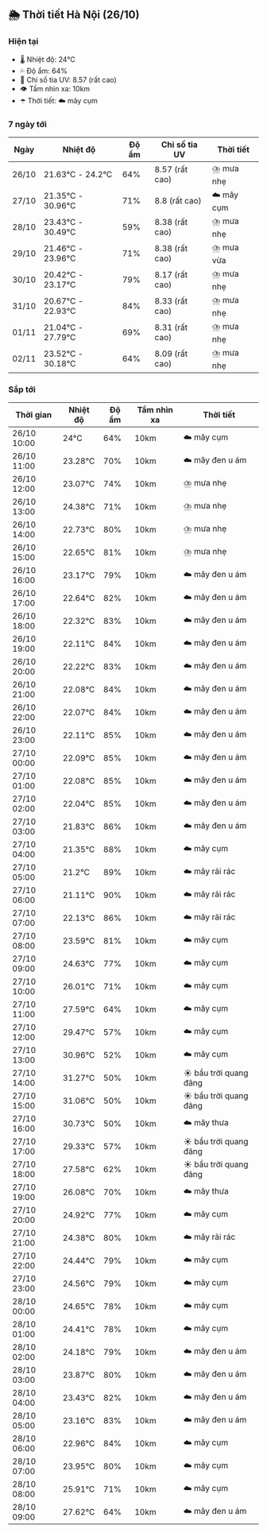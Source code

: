 ## 🌦️ Thời tiết Hà Nội (26/10)

### Hiện tại

- 🌡️ Nhiệt độ: 24℃
- 💦 Độ ẩm: 64%
- 🌟 Chỉ số tia UV: 8.57 (rất cao)
- 👁️ Tầm nhìn xa: 10km
- ☂️ Thời tiết: ☁️ mây cụm

### 7 ngày tới

| Ngày | Nhiệt độ | Độ ẩm | Chỉ số tia UV | Thời tiết |
| --- | --- | --- | --- | --- |
| 26/10 | 21.63℃ - 24.2℃ | 64% | 8.57 (rất cao) | ⛈️ mưa nhẹ |
| 27/10 | 21.35℃ - 30.96℃ | 71% | 8.8 (rất cao) | ☁️ mây cụm |
| 28/10 | 23.43℃ - 30.49℃ | 59% | 8.38 (rất cao) | ⛈️ mưa nhẹ |
| 29/10 | 21.46℃ - 23.96℃ | 71% | 8.38 (rất cao) | ⛈️ mưa vừa |
| 30/10 | 20.42℃ - 23.17℃ | 79% | 8.17 (rất cao) | ⛈️ mưa nhẹ |
| 31/10 | 20.67℃ - 22.93℃ | 84% | 8.33 (rất cao) | ⛈️ mưa nhẹ |
| 01/11 | 21.04℃ - 27.79℃ | 69% | 8.31 (rất cao) | ⛈️ mưa nhẹ |
| 02/11 | 23.52℃ - 30.18℃ | 64% | 8.09 (rất cao) | ⛈️ mưa nhẹ |

### Sắp tới

| Thời gian | Nhiệt độ | Độ ẩm | Tầm nhìn xa | Thời tiết |
| --- | --- | --- | --- | --- |
| 26/10 10:00 | 24℃ | 64% | 10km | ☁️ mây cụm |
| 26/10 11:00 | 23.28℃ | 70% | 10km | ☁️ mây đen u ám |
| 26/10 12:00 | 23.07℃ | 74% | 10km | ⛈️ mưa nhẹ |
| 26/10 13:00 | 24.38℃ | 71% | 10km | ⛈️ mưa nhẹ |
| 26/10 14:00 | 22.73℃ | 80% | 10km | ⛈️ mưa nhẹ |
| 26/10 15:00 | 22.65℃ | 81% | 10km | ⛈️ mưa nhẹ |
| 26/10 16:00 | 23.17℃ | 79% | 10km | ☁️ mây đen u ám |
| 26/10 17:00 | 22.64℃ | 82% | 10km | ☁️ mây đen u ám |
| 26/10 18:00 | 22.32℃ | 83% | 10km | ☁️ mây đen u ám |
| 26/10 19:00 | 22.11℃ | 84% | 10km | ☁️ mây đen u ám |
| 26/10 20:00 | 22.22℃ | 83% | 10km | ☁️ mây đen u ám |
| 26/10 21:00 | 22.08℃ | 84% | 10km | ☁️ mây đen u ám |
| 26/10 22:00 | 22.07℃ | 84% | 10km | ☁️ mây đen u ám |
| 26/10 23:00 | 22.11℃ | 85% | 10km | ☁️ mây đen u ám |
| 27/10 00:00 | 22.09℃ | 85% | 10km | ☁️ mây đen u ám |
| 27/10 01:00 | 22.08℃ | 85% | 10km | ☁️ mây đen u ám |
| 27/10 02:00 | 22.04℃ | 85% | 10km | ☁️ mây đen u ám |
| 27/10 03:00 | 21.83℃ | 86% | 10km | ☁️ mây đen u ám |
| 27/10 04:00 | 21.35℃ | 88% | 10km | ☁️ mây cụm |
| 27/10 05:00 | 21.2℃ | 89% | 10km | ☁️ mây rải rác |
| 27/10 06:00 | 21.11℃ | 90% | 10km | ☁️ mây rải rác |
| 27/10 07:00 | 22.13℃ | 86% | 10km | ☁️ mây rải rác |
| 27/10 08:00 | 23.59℃ | 81% | 10km | ☁️ mây cụm |
| 27/10 09:00 | 24.63℃ | 77% | 10km | ☁️ mây cụm |
| 27/10 10:00 | 26.01℃ | 71% | 10km | ☁️ mây cụm |
| 27/10 11:00 | 27.59℃ | 64% | 10km | ☁️ mây cụm |
| 27/10 12:00 | 29.47℃ | 57% | 10km | ☁️ mây cụm |
| 27/10 13:00 | 30.96℃ | 52% | 10km | ☁️ mây cụm |
| 27/10 14:00 | 31.27℃ | 50% | 10km | ☀️ bầu trời quang đãng |
| 27/10 15:00 | 31.06℃ | 50% | 10km | ☀️ bầu trời quang đãng |
| 27/10 16:00 | 30.73℃ | 50% | 10km | ☁️ mây thưa |
| 27/10 17:00 | 29.33℃ | 57% | 10km | ☀️ bầu trời quang đãng |
| 27/10 18:00 | 27.58℃ | 62% | 10km | ☀️ bầu trời quang đãng |
| 27/10 19:00 | 26.08℃ | 70% | 10km | ☁️ mây thưa |
| 27/10 20:00 | 24.92℃ | 77% | 10km | ☁️ mây cụm |
| 27/10 21:00 | 24.38℃ | 80% | 10km | ☁️ mây rải rác |
| 27/10 22:00 | 24.44℃ | 79% | 10km | ☁️ mây cụm |
| 27/10 23:00 | 24.56℃ | 79% | 10km | ☁️ mây cụm |
| 28/10 00:00 | 24.65℃ | 78% | 10km | ☁️ mây cụm |
| 28/10 01:00 | 24.41℃ | 78% | 10km | ☁️ mây cụm |
| 28/10 02:00 | 24.18℃ | 79% | 10km | ☁️ mây đen u ám |
| 28/10 03:00 | 23.87℃ | 80% | 10km | ☁️ mây đen u ám |
| 28/10 04:00 | 23.43℃ | 82% | 10km | ☁️ mây đen u ám |
| 28/10 05:00 | 23.16℃ | 83% | 10km | ☁️ mây đen u ám |
| 28/10 06:00 | 22.96℃ | 84% | 10km | ☁️ mây cụm |
| 28/10 07:00 | 23.95℃ | 80% | 10km | ☁️ mây cụm |
| 28/10 08:00 | 25.91℃ | 71% | 10km | ☁️ mây cụm |
| 28/10 09:00 | 27.62℃ | 64% | 10km | ☁️ mây đen u ám |
